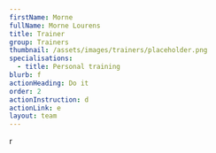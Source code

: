 ```yaml
---
firstName: Morne
fullName: Morne Lourens
title: Trainer
group: Trainers
thumbnail: /assets/images/trainers/placeholder.png
specialisations:
  - title: Personal training
blurb: f
actionHeading: Do it
order: 2
actionInstruction: d
actionLink: e
layout: team
---
```

r